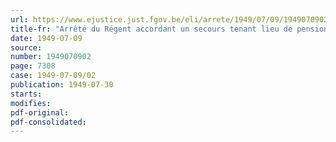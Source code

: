 ```yaml
---
url: https://www.ejustice.just.fgov.be/eli/arrete/1949/07/09/1949070902/justel
title-fr: "Arrêté du Régent accordant un secours tenant lieu de pension aux ouvriers civils du Ministère de la Défense Nationale affiliées à la Caisse générale d'Epargne et de Retraite et reconnus inaptes prématurément à continuer à servir"
date: 1949-07-09
source:
number: 1949070902
page: 7308
case: 1949-07-09/02
publication: 1949-07-30
starts:
modifies:
pdf-original:
pdf-consolidated:
---
```


